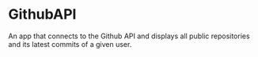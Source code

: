 # GithubAPI
An app that connects to the Github API and displays all public repositories and its latest commits of a given user.
